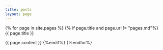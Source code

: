 ```yaml
---
title: posts
layout: page
---
```


{% for page in site.pages %}
{% if page.title and page.url != "pages.md"%}
{{ page.title }}

{{ page.content }}
{%endif%}
{%endfor%}
